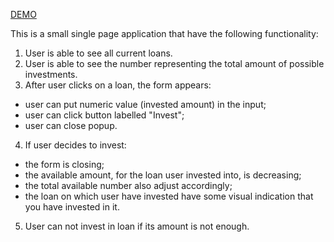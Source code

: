 [DEMO](https://lem47.github.io/loans_chi-software_code-test/)

This is a small single page application that have the following functionality:
1. User is able to see all current loans.
2. User is able to see the number representing the total amount of possible investments.
3. After user clicks on a loan, the form appears:
- user can put numeric value (invested amount) in the input;
- user can click button labelled "Invest";
- user can close popup.
4. If user decides to invest:
- the form is closing;
- the available amount, for the loan user invested into, is decreasing;
- the total available number also adjust accordingly;
- the loan on which user have invested have some visual indication that you have invested in it.
5. User can not invest in loan if its amount is not enough.
